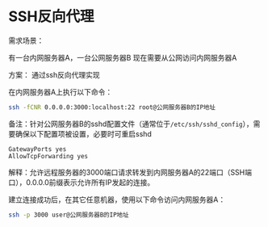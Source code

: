 # SSH反向代理

需求场景：

有一台内网服务器A，一台公网服务器B
现在需要从公网访问内网服务器A

方案：
通过ssh反向代理实现

在内网服务器A上执行以下命令：

```bash
ssh -fCNR 0.0.0.0:3000:localhost:22 root@公网服务器B的IP地址
```

备注：针对公网服务器B的sshd配置文件（通常位于`/etc/ssh/sshd_config`），需要确保以下配置项被设置，必要时可重启sshd

```plaintext
GatewayPorts yes
AllowTcpForwarding yes
```

解释：允许远程服务器的3000端口请求转发到内网服务器A的22端口（SSH端口），0.0.0.0前缀表示允许所有IP发起的连接。

建立连接成功后，在其它任意机器，使用以下命令访问内网服务器A：

```bash
ssh -p 3000 user@公网服务器B的IP地址
```

